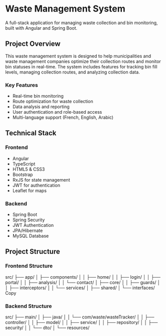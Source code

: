 # Waste Management System

A full-stack application for managing waste collection and bin monitoring, built with Angular and Spring Boot.

## Project Overview

This waste management system is designed to help municipalities and waste management companies optimize their collection routes and monitor bin statuses in real-time. The system includes features for tracking bin fill levels, managing collection routes, and analyzing collection data.

### Key Features

- Real-time bin monitoring
- Route optimization for waste collection
- Data analysis and reporting
- User authentication and role-based access
- Multi-language support (French, English, Arabic)

## Technical Stack

### Frontend

- Angular
- TypeScript
- HTML5 & CSS3
- Bootstrap
- RxJS for state management
- JWT for authentication
- Leaflet for maps

### Backend

- Spring Boot
- Spring Security
- JWT Authentication
- JPA/Hibernate
- MySQL Database

## Project Structure

### Frontend Structure

src/
├── app/
│ ├── components/
│ │ ├── home/
│ │ ├── login/
│ │ ├── portal/
│ │ ├── analysis/
│ │ └── contact/
│ ├── core/
│ │ ├── guards/
│ │ ├── interceptors/
│ │ └── services/
│ ├── shared/
│ └── interfaces/
Copy

### Backend Structure

src/
├── main/
│ ├── java/
│ │ └── com/waste/wasteTracker/
│ │ ├── controller/
│ │ ├── model/
│ │ ├── service/
│ │ ├── repository/
│ │ ├── security/
│ │ └── dto/
│ └── resources/
